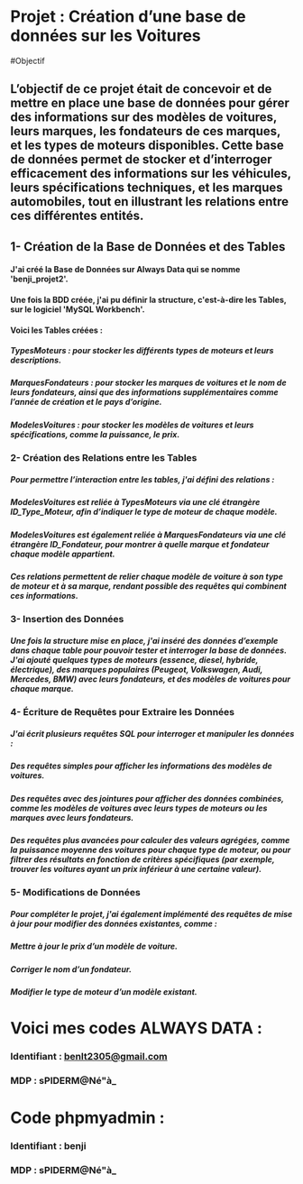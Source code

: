 # Projet : Création d’une base de données sur les Voitures

#Objectif

## L’objectif de ce projet était de concevoir et de mettre en place une base de données pour gérer des informations sur des modèles de voitures, leurs marques, les fondateurs de ces marques, et les types de moteurs disponibles. Cette base de données permet de stocker et d’interroger efficacement des informations sur les véhicules, leurs spécifications techniques, et les marques automobiles, tout en illustrant les relations entre ces différentes entités.

## 1- Création de la Base de Données et des Tables
#### J'ai créé la Base de Données sur Always Data qui se nomme 'benji_projet2'.
#### Une fois la BDD créée, j'ai pu définir la structure, c'est-à-dire les Tables, sur le logiciel 'MySQL Workbench'.
#### Voici les Tables créées :
##### TypesMoteurs : pour stocker les différents types de moteurs et leurs descriptions.
##### MarquesFondateurs : pour stocker les marques de voitures et le nom de leurs fondateurs, ainsi que des informations supplémentaires comme l’année de création et le pays d’origine.
##### ModelesVoitures : pour stocker les modèles de voitures et leurs spécifications, comme la puissance, le prix.

### 2- Création des Relations entre les Tables
##### Pour permettre l’interaction entre les tables, j'ai défini des relations :
##### ModelesVoitures est reliée à TypesMoteurs via une clé étrangère ID_Type_Moteur, afin d’indiquer le type de moteur de chaque modèle.
##### ModelesVoitures est également reliée à MarquesFondateurs via une clé étrangère ID_Fondateur, pour montrer à quelle marque et fondateur chaque modèle appartient.
##### Ces relations permettent de relier chaque modèle de voiture à son type de moteur et à sa marque, rendant possible des requêtes qui combinent ces informations.
### 3- Insertion des Données
##### Une fois la structure mise en place, j'ai inséré des données d’exemple dans chaque table pour pouvoir tester et interroger la base de données. J'ai ajouté quelques types de moteurs (essence, diesel, hybride, électrique), des marques populaires (Peugeot, Volkswagen, Audi, Mercedes, BMW) avec leurs fondateurs, et des modèles de voitures pour chaque marque.

### 4- Écriture de Requêtes pour Extraire les Données
##### J'ai écrit plusieurs requêtes SQL pour interroger et manipuler les données :
##### Des requêtes simples pour afficher les informations des modèles de voitures.
##### Des requêtes avec des jointures pour afficher des données combinées, comme les modèles de voitures avec leurs types de moteurs ou les marques avec leurs fondateurs.
##### Des requêtes plus avancées pour calculer des valeurs agrégées, comme la puissance moyenne des voitures pour chaque type de moteur, ou pour filtrer des résultats en fonction de critères spécifiques (par exemple, trouver les voitures ayant un prix inférieur à une certaine valeur).

### 5- Modifications de Données
##### Pour compléter le projet, j'ai également implémenté des requêtes de mise à jour pour modifier des données existantes, comme :
##### Mettre à jour le prix d’un modèle de voiture.
##### Corriger le nom d’un fondateur.
##### Modifier le type de moteur d’un modèle existant.

# Voici mes codes ALWAYS DATA : 
### Identifiant : benlt2305@gmail.com
### MDP : sPIDERM@Né"à_

# Code phpmyadmin :
### Identifiant : benji
### MDP : sPIDERM@Né"à_


